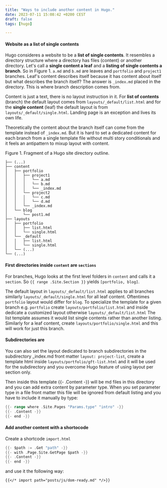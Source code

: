 ```yaml
---
title: "Ways to include another content in Hugo."
date: 2023-07-11 15:08:42 +0200 CEST
draft: false
tags: [hugo]

---
```

#### Website as a list of single contents

Hugo consideres a website to be a **list of single contents**. It resembles a directory structure where a directory has files (content) or another directory. Let's call a **single content a leaf** and a **listing of single contents a branch**. So in Figure 1. `a.md` and `b.md` are leaves and `portfolio` and `project1` branches. Leaf's content describes itself because it has content about itself but what describes the branch itself? The answer is `_index.md` placed in the directory. This is where branch description comes from.

Content is just a text, there is no layout instruction in it. For **list of contents** (branch) the default layout comes from `layouts/_default/list.html` and for the **single content** (leaf) the default layout is from `layouts/_default/single.html`. Landing page is an exception and lives its own life.

Theoretically the content about the branch itself can come from the template instead of `_index.md`. But it is hard to set a dedicated content for each branch from a single template file without multi story conditionals and it feels an antipattern to mixup layout with content.

Figure 1. Fragment of a Hugo site directory outline.
```
├── (...)
├── content
│   ├── portfolio
│   │   ├── project1
│   │   │   └── a.md
│   │   │   └── b.md
│   │   │   └── _index.md
│   │   └── project2
│   │   │   └── c.md
│   │   │   └── d.md
│   │   └── _index.md
│   └── blog
│       └── post1.md
├── layouts
│   ├── portfolio
│   │   ├── list.html
│   │   └── single.html
│   └── _default
│   │   ├── list.html
│   │   └── single.html
│   └── (...)
└── (...)
```
#### First directories inside `content` are `sections`
For branches, Hugo looks at the first level folders in `content` and calls it a `section`. So `{{ range .Site.Section }}` yields `[portfolio, blog]`.  

The default layout in `layouts/_default/list.html` applies to all branches similarly `layouts/_default/single.html` for all leaf content. Oftentimes `portfolio` layout would differ for `blog`. To specialize the template for a given branch e.g. `portfolio` create `layouts/portfolio/list.html` and inside dedicate a customized layout otherwise `layouts/_default/list.html` The list template assumes it would list single contents rather than another listing. Similarly for a leaf content, create `layouts/portfolio/single.html` and this will work for just this branch.

#### Subdirectories are 
You can also set the layout dedicated to branch subdirectories in the subdirectory _index.md front matter `layout: project-list`, create a template html inside `layouts/portfolio/gft-list.html` and it will be used for the subdirectory and you overcome Hugo feature of using layout per section only.

Then inside this template {{- .Content -}} will be md files in this directory and you can add extra content by parameter type. When you set parameter type in a file front matter this file will be ignored from default listing and you have to include it manually by type:
 
```go
{{- range where .Site.Pages "Params.type" "intro" -}}
{{- .Content -}}
{{- end -}}
```
#### Add another content with a shortocode 

Create a shortcode `import.html`

```go
{{- $path := .Get "path" -}}
{{- with .Page.Site.GetPage $path -}}
{{- .Content -}}
{{- end -}}
```
and use it the following way:

```plaintext
{{</* import path="posts/js/dom-ready.md" */>}}
```


